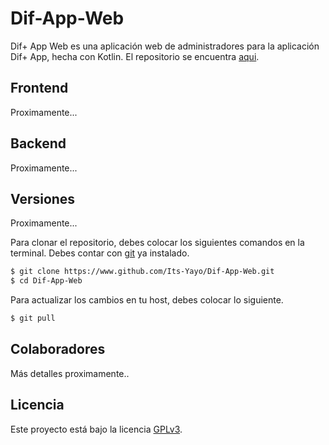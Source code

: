# Dif-App-Web
Dif+ App Web es una aplicación web de administradores para la aplicación Dif+ App, hecha con Kotlin. El repositorio se encuentra [aqui](https://www.github.com/Its-Yayo/Dif-App).

## Frontend
Proximamente...

## Backend
Proximamente...

## Versiones
Proximamente...

Para clonar el repositorio, debes colocar los siguientes comandos en la terminal. Debes contar con [git](https://git-scm.com/downloads) ya instalado. 
```bash
$ git clone https://www.github.com/Its-Yayo/Dif-App-Web.git
$ cd Dif-App-Web
```
Para actualizar los cambios en tu host, debes colocar lo siguiente.
```bash
$ git pull
```

## Colaboradores
Más detalles proximamente..

## Licencia
Este proyecto está bajo la licencia [GPLv3](https://www.gnu.org/licenses/gpl-3.0.html). 
